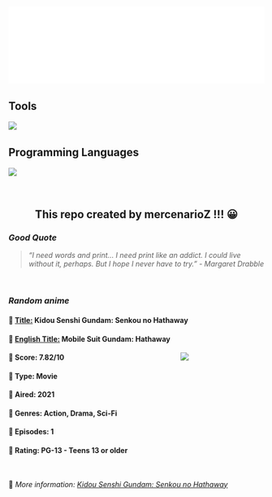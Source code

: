 
<img src="svg/nai.svg" />

<p>
  <h2>Tools</h2>
  <a href="https://skillicons.dev">
    <img src="https://skillicons.dev/icons?i=git,bash,vim,ubuntu,tensorflow,pytorch,docker,raspberrypi" />
  </a>

  <br />

  <h2>Programming Languages</h2>

  <a href="https://skillicons.dev">
    <img src="https://skillicons.dev/icons?i=python,c,cpp" />
  </a>
</p>

<br />

<h2 align="center">This repo created by mercenarioZ !!! 😀</h2>
<h3><i>Good Quote</i></h3>

<blockquote>
<i>
“I need words and print... I need print like an addict. I could live without it, perhaps. But I hope I never have to try.” - Margaret Drabble
</i>
</blockquote>

<br />

<h3><i>Random anime</i></h3>

<h4>
  <strong>🥭 <u>Title:</u></strong> Kidou Senshi Gundam: Senkou no Hathaway
</h4>

<h4>🌿 <u>English Title:</u> Mobile Suit Gundam: Hathaway</h4>

<img align="right" width="165" src=https://cdn.myanimelist.net/images/anime/1195/115685.jpg />

<h4>🌱 Score: 7.82/10</h4>

<h4>🌲 Type: Movie</h4>

<h4>🌴 Aired: 2021</h4>

<h4>🌵 Genres: Action, Drama, Sci-Fi</h4>

<h4>🥑 Episodes: 1</h4>

<h4>🍏 Rating: PG-13 - Teens 13 or older</h4>

<br />

🍂 *More information: [Kidou Senshi Gundam: Senkou no Hathaway](https://myanimelist.net/anime/37765/Kidou_Senshi_Gundam__Senkou_no_Hathaway)*
    